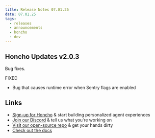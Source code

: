 ```yaml
---
title: Release Notes 07.01.25
date: 07.01.25
tags:
  - releases
  - announcements
  - honcho
  - dev
---
```


## Honcho Updates v2.0.3

Bug fixes. 

FIXED

- Bug that causes runtime error when Sentry flags are enabled

## Links

- [Sign-up for Honcho](https://app.honcho.dev/) & start building personalized agent experiences
- [Join our Discord](https://discord.gg/honcho) & tell us what you're working on
- [Visit our open-source repo](https://github.com/plastic-labs/honcho) & get your hands dirty
- [Check out the docs](https://docs.honcho.dev)